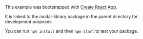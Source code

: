 This example was bootstrapped with [Create React App](https://github.com/facebook/create-react-app).

It is linked to the modal-library package in the parent directory for development purposes.

You can run `npm install` and then `npm start` to test your package.
